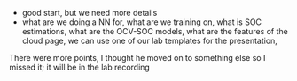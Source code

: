 - good start, but we need  more details
- what  are we doing a NN for,  what are  we training on, what is SOC estimations, what are the OCV-SOC models, what are the features of the cloud page, we  can  use one of our lab  templates for the presentation, 

There were more points, I thought he moved  on to something else so I missed it; it will be in the  lab recording